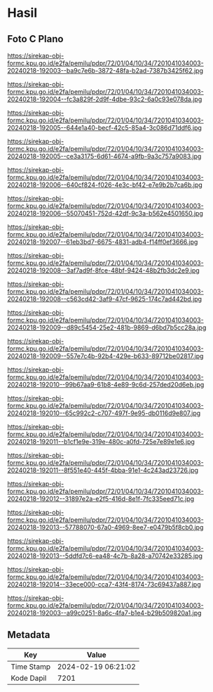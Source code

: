 # Hasil

## Foto C Plano

https://sirekap-obj-formc.kpu.go.id/e2fa/pemilu/pdpr/72/01/04/10/34/7201041034003-20240218-192003--ba9c7e6b-3872-48fa-b2ad-7387b3425f62.jpg

https://sirekap-obj-formc.kpu.go.id/e2fa/pemilu/pdpr/72/01/04/10/34/7201041034003-20240218-192004--fc3a829f-2d9f-4dbe-93c2-6a0c93e078da.jpg

https://sirekap-obj-formc.kpu.go.id/e2fa/pemilu/pdpr/72/01/04/10/34/7201041034003-20240218-192005--644e1a40-becf-42c5-85a4-3c086d71ddf6.jpg

https://sirekap-obj-formc.kpu.go.id/e2fa/pemilu/pdpr/72/01/04/10/34/7201041034003-20240218-192005--ce3a3175-6d61-4674-a9fb-9a3c757a9083.jpg

https://sirekap-obj-formc.kpu.go.id/e2fa/pemilu/pdpr/72/01/04/10/34/7201041034003-20240218-192006--640cf824-f026-4e3c-bf42-e7e9b2b7ca6b.jpg

https://sirekap-obj-formc.kpu.go.id/e2fa/pemilu/pdpr/72/01/04/10/34/7201041034003-20240218-192006--55070451-752d-42df-9c3a-b562e4501650.jpg

https://sirekap-obj-formc.kpu.go.id/e2fa/pemilu/pdpr/72/01/04/10/34/7201041034003-20240218-192007--61eb3bd7-6675-4831-adb4-f14ff0ef3666.jpg

https://sirekap-obj-formc.kpu.go.id/e2fa/pemilu/pdpr/72/01/04/10/34/7201041034003-20240218-192008--3af7ad9f-8fce-48bf-9424-48b2fb3dc2e9.jpg

https://sirekap-obj-formc.kpu.go.id/e2fa/pemilu/pdpr/72/01/04/10/34/7201041034003-20240218-192008--c563cd42-3af9-47cf-9625-174c7ad442bd.jpg

https://sirekap-obj-formc.kpu.go.id/e2fa/pemilu/pdpr/72/01/04/10/34/7201041034003-20240218-192009--d89c5454-25e2-481b-9869-d6bd7b5cc28a.jpg

https://sirekap-obj-formc.kpu.go.id/e2fa/pemilu/pdpr/72/01/04/10/34/7201041034003-20240218-192009--557e7c4b-92b4-429e-b633-89712be02817.jpg

https://sirekap-obj-formc.kpu.go.id/e2fa/pemilu/pdpr/72/01/04/10/34/7201041034003-20240218-192010--99b67aa9-61b8-4e89-9c6d-257ded20d6eb.jpg

https://sirekap-obj-formc.kpu.go.id/e2fa/pemilu/pdpr/72/01/04/10/34/7201041034003-20240218-192010--65c992c2-c707-497f-9e95-db0116d9e807.jpg

https://sirekap-obj-formc.kpu.go.id/e2fa/pemilu/pdpr/72/01/04/10/34/7201041034003-20240218-192011--b1cf1e9e-319e-480c-a0fd-725e7e89e1e6.jpg

https://sirekap-obj-formc.kpu.go.id/e2fa/pemilu/pdpr/72/01/04/10/34/7201041034003-20240218-192011--8f551e40-445f-4bba-91e1-4c243ad23726.jpg

https://sirekap-obj-formc.kpu.go.id/e2fa/pemilu/pdpr/72/01/04/10/34/7201041034003-20240218-192012--31897e2a-e2f5-416d-8e1f-7fc335eed71c.jpg

https://sirekap-obj-formc.kpu.go.id/e2fa/pemilu/pdpr/72/01/04/10/34/7201041034003-20240218-192013--57788070-67a0-4969-8ee7-e0479b5f8cb0.jpg

https://sirekap-obj-formc.kpu.go.id/e2fa/pemilu/pdpr/72/01/04/10/34/7201041034003-20240218-192013--5ddfd7c6-ea48-4c7b-8a28-a70742e33285.jpg

https://sirekap-obj-formc.kpu.go.id/e2fa/pemilu/pdpr/72/01/04/10/34/7201041034003-20240218-192014--33ece000-cca7-43f4-8174-73c69437a887.jpg

https://sirekap-obj-formc.kpu.go.id/e2fa/pemilu/pdpr/72/01/04/10/34/7201041034003-20240218-192003--a99c0251-8a6c-4fa7-b1e4-b29b509820a1.jpg


## Metadata

| Key        | Value               |
| ---------- | ------------------- |
| Time Stamp | 2024-02-19 06:21:02 |
| Kode Dapil | 7201                |



